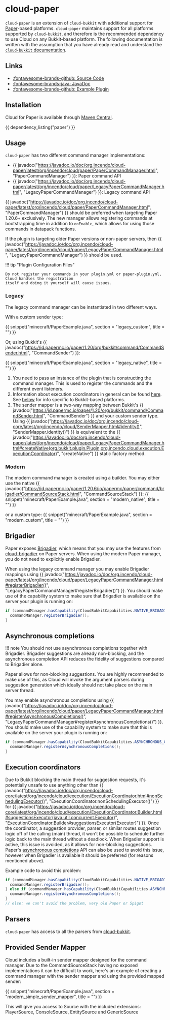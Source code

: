 # cloud-paper

`cloud-paper` is an extension of `cloud-bukkit` with additional support for
[Paper](https://papermc.io/software/paper)-based platforms. `cloud-paper` maintains support for all platforms supported
by `cloud-bukkit`, and therefore is the recommended dependency to use Cloud on any Bukkit-based platform.
The following documentation is written with the assumption that you have already read and understand the
[`cloud-bukkit` documentation](bukkit.md).

## Links

<div class="grid cards" markdown>

- [:fontawesome-brands-github: Source Code](https://github.com/Incendo/cloud-minecraft/tree/master/cloud-paper)
- [:fontawesome-brands-java: JavaDoc](https://javadoc.io/doc/org.incendo/cloud-paper)
- [:fontawesome-brands-github: Example Plugin](https://github.com/Incendo/cloud-minecraft/tree/master/examples/example-bukkit)

</div>

## Installation

Cloud for Paper is available through [Maven Central](https://central.sonatype.com/artifact/org.incendo/cloud-paper).

{{ dependency_listing("paper") }}

## Usage

`cloud-paper` has two different command manager implementations:

- {{ javadoc("https://javadoc.io/doc/org.incendo/cloud-paper/latest/org/incendo/cloud/paper/PaperCommandManager.html", "PaperCommandManager") }}: Paper command API
- {{ javadoc("https://javadoc.io/doc/org.incendo/cloud-paper/latest/org/incendo/cloud/paper/LegacyPaperCommandManager.html", "LegacyPaperCommandManager") }}: Legacy command API

{{ javadoc("https://javadoc.io/doc/org.incendo/cloud-paper/latest/org/incendo/cloud/paper/PaperCommandManager.html", "PaperCommandManager") }} should be preferred
when targeting Paper 1.20.6+ exclusively. The new manager allows registering commands at bootstrapping time in addition to `onEnable`,
which allows for using those commands in datapack functions.

If the plugin is targeting older Paper versions or non-paper servers, then
{{ javadoc("https://javadoc.io/doc/org.incendo/cloud-paper/latest/org/incendo/cloud/paper/LegacyPaperCommandManager.html", "LegacyPaperCommandManager") }}
should be used.

!!! tip "Plugin Configuration Files"

    Do not register your commands in your plugin.yml or paper-plugin.yml, Cloud handles the registration
    itself and doing it yourself will cause issues.

### Legacy

The legacy command manager can be instantiated in two different ways.

With a custom sender type:

{{ snippet("minecraft/PaperExample.java", section = "legacy_custom", title = "") }}

Or, using Bukkit's {{ javadoc("https://jd.papermc.io/paper/1.20/org/bukkit/command/CommandSender.html", "CommandSender") }}:

{{ snippet("minecraft/PaperExample.java", section = "legacy_native", title = "") }}

1. You need to pass an instance of the plugin that is constructing the command manager. This is used to register
   the commands and the different event listeners.
2. Information about execution coordinators in general can be found
   [here](../core/index.md#execution-coordinators). See [below](#execution-coordinators) for info specific to
   Bukkit-based platforms.
3. The sender mapper is a two-way mapping between Bukkit's
   {{ javadoc("https://jd.papermc.io/paper/1.20/org/bukkit/command/CommandSender.html", "CommandSender") }} and your custom sender type.
   Using {{ javadoc("<https://javadoc.io/doc/org.incendo/cloud-core/latest/org/incendo/cloud/SenderMapper.html#identity()>", "SenderMapper.identity()") }}
   is equivalent to the {{ javadoc("<https://javadoc.io/doc/org.incendo/cloud-paper/latest/org/incendo/cloud/paper/LegacyPaperCommandManager.html#createNative(org.bukkit.plugin.Plugin,org.incendo.cloud.execution.ExecutionCoordinator)>", "createNative") }}
   static factory method.

### Modern

The modern command manager is created using a builder. You may either use the native
{{ javadoc("https://jd.papermc.io/paper/1.20.6/io/papermc/paper/command/brigadier/CommandSourceStack.html", "CommandSourceStack") }}:
{{ snippet("minecraft/PaperExample.java", section = "modern_native", title = "") }}

or a custom type:
{{ snippet("minecraft/PaperExample.java", section = "modern_custom", title = "") }}

## Brigadier

Paper exposes [Brigadier](https://github.com/mojang/brigadier), which means that you may use the features
from [cloud-brigadier](brigadier.md) on Paper servers. When using the modern Paper manager, you do not need to explicitly
enable Brigadier.

When using the legacy command manager you may enable Brigadier mappings using
{{ javadoc("<https://javadoc.io/doc/org.incendo/cloud-paper/latest/org/incendo/cloud/paper/LegacyPaperCommandManager.html#registerBrigadier()>", "LegacyPaperCommandManager#registerBrigadier()") }}.
You should make use of the
capability system to make sure that Brigadier is available on the server your plugin is running on:

```java
if (commandManager.hasCapability(CloudBukkitCapabilities.NATIVE_BRIGADIER)) {
  commandManager.registerBrigadier();
}
```

## Asynchronous completions

<!-- prettier-ignore -->
!!! note
    You should not use asynchronous completions together with Brigadier. Brigadier suggestions are already non-blocking,
    and the asynchronous completion API reduces the fidelity of suggestions compared to Brigadier alone.

Paper allows for non-blocking suggestions. You are highly recommended to make use of this, as Cloud will invoke
the argument parsers during suggestion generation which ideally should not take place on the main server thread.

You may enable asynchronous completions using
{{ javadoc("<https://javadoc.io/doc/org.incendo/cloud-paper/latest/org/incendo/cloud/paper/LegacyPaperCommandManager.html#registerAsynchronousCompletions()>", "LegacyPaperCommandManager#registerAsynchronousCompletions()") }}.
You should make use of the capability system to make sure that this is available on the server your plugin is running on:

```java
if (commandManager.hasCapability(CloudBukkitCapabilities.ASYNCHRONOUS_COMPLETION)) {
  commandManager.registerAsynchronousCompletions();
}
```

## Execution coordinators

Due to Bukkit blocking the main thread for suggestion requests, it's potentially unsafe to use anything other than
{{ javadoc("<https://javadoc.io/doc/org.incendo/cloud-core/latest/org/incendo/cloud/execution/ExecutionCoordinator.html#nonSchedulingExecutor()>", "ExecutionCoordinator.nonSchedulingExecutor()") }}
for
{{ javadoc("<https://javadoc.io/doc/org.incendo/cloud-core/latest/org/incendo/cloud/execution/ExecutionCoordinator.Builder.html#suggestionsExecutor(java.util.concurrent.Executor)>", "ExecutionCoordinator.Builder#suggestionsExecutor(Executor)") }}.
Once the coordinator, a suggestion provider, parser,
or similar routes suggestion logic off of the calling \(main) thread, it won't be possible to schedule further logic
back to the main thread without a deadlock. When Brigadier support is active, this issue is avoided, as it allows
for non-blocking suggestions. Paper's [asynchronous completions](#asynchronous-completions) API can also be used to
avoid this issue, however when Brigadier is available it should be preferred (for reasons mentioned above).

Example code to avoid this problem:

```java
if (commandManager.hasCapability(CloudBukkitCapabilities.NATIVE_BRIGADIER)) {
  commandManager.registerBrigadier();
} else if (commandManager.hasCapability(CloudBukkitCapabilities.ASYNCHRONOUS_COMPLETION)) {
  commandManager.registerAsynchronousCompletions();
}
// else: we can't avoid the problem, very old Paper or Spigot
```

## Parsers

`cloud-paper` has access to all the parsers from [cloud-bukkit](bukkit.md#parsers).

## Provided Sender Mapper

Cloud includes a built-in sender mapper designed for the command manager. Due to the CommandSourceStack having no exposed implementations it can be difficult to work,
here's an example of creating a command manager with the sender mapper and using the provided mapped sender:

{{ snippet("minecraft/PaperExample.java", section = "modern_simple_sender_mapper", title = "") }}

This will give you access to Source with the included extensions: PlayerSource, ConsoleSource, EntitySource and GenericSource
